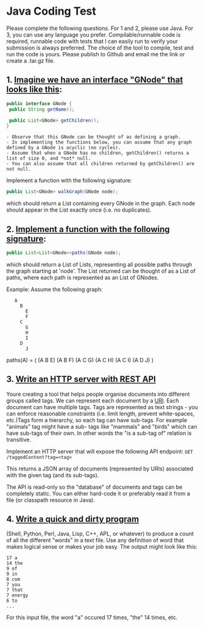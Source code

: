 # Java Coding Test

Please complete the following questions. For 1 and 2, please use Java. For 3, you can use any language you prefer.
Compilable/runnable code is
required, runnable code with tests that I can easily run to verify your submission is always preferred. The choice of
the tool to compile, test and run the
code is yours.
Please publish to Github and email me the link or create a .tar.gz file.

## 1. [Imagine we have an interface "GNode" that looks like this](./gnode):

   ```java
   public interface GNode {
    public String getName();

    public List<GNode> getChildren();
}
   ```

    - Observe that this GNode can be thought of as defining a graph.
    - In implementing the functions below, you can assume that any graph defined by a GNode is acyclic (no cycles).
    - Assume that when a GNode has no children, getChildren() returns a list of size 0, and *not* null.
    - You can also assume that all children returned by getChildren() are not null.

Implement a function with the following signature:

   ```java
   public List<GNode> walkGraph(GNode node);
   ```

which should return a List containing every GNode in the graph. Each node should appear in the List exactly once (i.e.
no duplicates).

## 2. [Implement a function with the following signature](./gnode):

```java
public List<List<GNode>>paths(GNode node);
```

which should return a List of Lists, representing all possible paths through the graph starting at 'node'. The List
returned can be thought of as a List of
paths, where each path is represented as an List of GNodes.

Example:
Assume the following graph:

```
   A
     B
       E
       F
     C
       G
       H
       I
     D
       J
```

paths(A) = ( (A B E) (A B F) (A C G) (A C H) (A C I) (A D J) )

## 3. [Write an HTTP server with REST API](./rest_api)

Youre creating a tool that helps people organise documents into different groups called tags.
We can represent each document by a [URI](https://en.wikipedia.org/wiki/Uniform_Resource_Identifier). Each document can
have multiple tags. Tags are represented as text strings -
you can enforce reasonable constraints (i.e. limit length, prevent white-spaces, etc.)Tags form a hierarchy, so each tag
can have sub-tags. For
example "animals" tag might have a sub-
tags like "mammals" and "birds" which can have sub-tags of their own. In other words the "is a sub-tag of" relation
is transitive.

Implement an HTTP server that will expose the following API endpoint: `GET /taggedContent?tag=<tag>`

This returns a JSON array of documents (represented by URIs) associated with the given tag (and its sub-tags).

The API is read-only so the "database" of documents and tags can be completely static. You can either hard-code it or
preferably read it from a file (or
classpath resource in Java).

## 4. [Write a quick and dirty program](./quick_dirty)

(Shell, Python, Perl, Java, Lisp, C++, APL, or whatever) to produce a count of all the different "words" in a text
file. Use any definition of word that makes
logical sense or makes your job easy. The output might look like this:

```
17 a
14 the
9 of
9 in
8 com
7 you
7 that
7 energy
6 to
...
```
For this input file, the word "a" occured 17 times, "the" 14 times, etc.
